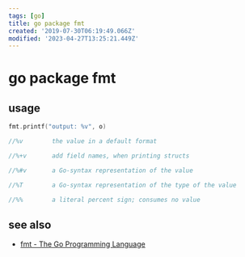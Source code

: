 ```yaml
---
tags: [go]
title: go package fmt
created: '2019-07-30T06:19:49.066Z'
modified: '2023-04-27T13:25:21.449Z'
---
```


# go package fmt


## usage

```go
fmt.printf("output: %v", o)

//%v	    the value in a default format

//%+v	    add field names, when printing structs

//%#v	    a Go-syntax representation of the value

//%T	    a Go-syntax representation of the type of the value

//%%	    a literal percent sign; consumes no value
```

## see also

- [fmt - The Go Programming Language](https://golang.org/pkg/fmt/#hdr-Printing)
